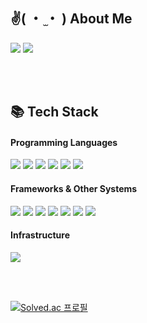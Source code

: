   
## ✌( ・ ̫・ ) About Me
<div>
  <!-- <a href="https://blogeon.tistory.com/"><img src="https://img.shields.io/badge/Blog-000000?style=flat-square&logo=Tistory&logoColor=white"/></a> -->
  <a href="mailto:wlghddl9@gmail.com"><img src="https://img.shields.io/badge/email-d14836?style=flat-square&logo=Gmail&logoColor=white&link=wlghddl9@gmail.com"/></a>
  <a href="https://velog.io/@kimjihong9/"><img src="https://img.shields.io/badge/Velog-11B48A?style=flat-square&logo=Vimeo&logoColor=white&link=https://velog.io/@kimjihong9/"/></a>
</div>

<br/><br/>

  
## 📚 Tech Stack
  
#### Programming Languages
<p>
  <img src="https://img.shields.io/badge/Python-3776AB?style=flat-square&logo=Python&logoColor=white">
  <img src="https://img.shields.io/badge/C++-00599C?style=flat-square&logo=C%2B%2B&logoColor=white"/>
  <img src="https://img.shields.io/badge/Javascript-F7DF1E?style=flat-square&logo=javascript&logoColor=black">
  <img src="https://img.shields.io/badge/Typescript-3178C6?style=flat-square&logo=typescript&logoColor=white"/>
  <img src="https://img.shields.io/badge/Html5-E34F26?style=flat-square&logo=html5&logoColor=white">
  <img src="https://img.shields.io/badge/CSS-1572B6?style=flat-square&logo=css3&logoColor=white">

</p>

#### Frameworks & Other Systems 

<p>
  <img src="https://img.shields.io/badge/ReactJS-61DAFB?style=flat-square&logo=react&logoColor=black">
  <img src="https://img.shields.io/badge/Vue.js-4FC08D?style=flat-square&logo=vue.js&logoColor=white">
  <img src="https://img.shields.io/badge/Next.js-000000?style=flat-square&logo=next.js&logoColor=white"/>
  <img src="https://img.shields.io/badge/Vite-8B00FF?style=flat-square&logo=vite&logoColor=white"/>
  <img src="https://img.shields.io/badge/Node.js-339933?style=flat-square&logo=Node.js&logoColor=white"/>
  <img src="https://img.shields.io/badge/jQuery-0769AD?style=flat-square&logo=jquery&logoColor=white">
  <img src="https://img.shields.io/badge/Git-F05032?style=flat-square&logo=git&logoColor=white">
</p>

#### Infrastructure
<p>
  <img src="https://img.shields.io/badge/Github%20Actions-%232671E5.svg?style=flat-square&logo=githubactions&logoColor=white">
</p>

<br/><br/>

  [![Solved.ac
프로필](http://mazassumnida.wtf/api/v2/generate_badge?boj=rlawyd99)](https://solved.ac/rlawyd99)


<!--
**Ziihong/Ziihong** is a ✨ _special_ ✨ repository because its `README.md` (this file) appears on your GitHub profile.

Here are some ideas to get you started:

- 🔭 I’m currently working on ...
- 🌱 I’m currently learning ...
- 👯 I’m looking to collaborate on ...
- 🤔 I’m looking for help with ...
- 💬 Ask me about ...
- 📫 How to reach me: ...
- 😄 Pronouns: ...
- ⚡ Fun fact: ...
-->
